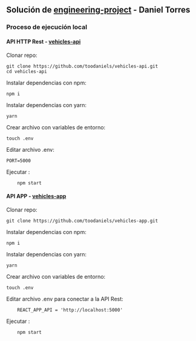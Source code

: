 ##  Solución de [engineering-project](https://github.com/expandaventures/engineering-project) - Daniel Torres

### Proceso de ejecución local

#### API HTTP Rest - [vehicles-api](https://github.com/toodaniels/vehicles-api)

Clonar repo:

    git clone https://github.com/toodaniels/vehicles-api.git
    cd vehicles-api 
Instalar dependencias con npm:

	npm i 

Instalar dependencias con yarn:

	yarn 

Crear archivo con variables de entorno:
		
	touch .env 

Editar archivo .env:

	PORT=5000

Ejecutar :
		
		npm start 

#### API APP - [vehicles-app](https://github.com/toodaniels/vehicles-app)

Clonar repo:

    git clone https://github.com/toodaniels/vehicles-app.git

Instalar dependencias con npm:

	npm i 

Instalar dependencias con yarn:

	yarn 

Crear archivo con variables de entorno:
		
	touch .env 

Editar archivo .env para conectar a la API Rest:

		REACT_APP_API = 'http://localhost:5000'

Ejecutar :
		
		npm start 